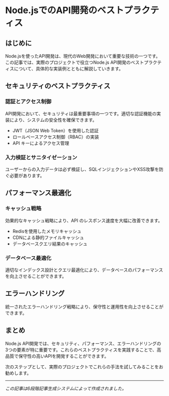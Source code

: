 # Node.jsでのAPI開発のベストプラクティス

## はじめに

Node.jsを使ったAPI開発は、現代のWeb開発において重要な技術の一つです。この記事では、実際のプロジェクトで役立つNode.js API開発のベストプラクティスについて、具体的な実装例とともに解説していきます。

## セキュリティのベストプラクティス

### 認証とアクセス制御

API開発において、セキュリティは最重要事項の一つです。適切な認証機能の実装により、システムの安全性を確保できます。

- JWT（JSON Web Token）を使用した認証
- ロールベースアクセス制御（RBAC）の実装
- API キーによるアクセス管理

### 入力検証とサニタイゼーション

ユーザーからの入力データは必ず検証し、SQLインジェクションやXSS攻撃を防ぐ必要があります。

## パフォーマンス最適化

### キャッシュ戦略

効果的なキャッシュ戦略により、API のレスポンス速度を大幅に改善できます。

- Redisを使用したメモリキャッシュ
- CDNによる静的ファイルキャッシュ
- データベースクエリ結果のキャッシュ

### データベース最適化

適切なインデックス設計とクエリ最適化により、データベースのパフォーマンスを向上させることができます。

## エラーハンドリング

統一されたエラーハンドリング戦略により、保守性と運用性を向上させることができます。

## まとめ

Node.js API開発では、セキュリティ、パフォーマンス、エラーハンドリングの3つの要素が特に重要です。これらのベストプラクティスを実践することで、高品質で保守性の高いAPIを開発することができます。

次のステップとして、実際のプロジェクトでこれらの手法を試してみることをお勧めします。

---
*この記事は6段階記事生成システムによって作成されました。*
